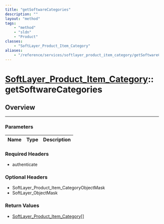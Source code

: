 ```yaml
---
title: "getSoftwareCategories"
description: ""
layout: "method"
tags:
    - "method"
    - "sldn"
    - "Product"
classes:
    - "SoftLayer_Product_Item_Category"
aliases:
    - "/reference/services/softlayer_product_item_category/getSoftwareCategories"
---
```

# [SoftLayer_Product_Item_Category](/reference/services/SoftLayer_Product_Item_Category)::getSoftwareCategories




## Overview 


-----

### Parameters 
|Name | Type | Description |
| --- | --- | --- |


### Required Headers
* authenticate


### Optional Headers
* SoftLayer_Product_Item_CategoryObjectMask
* SoftLayer_ObjectMask

### Return Values
* <a href='/reference/datatypes/SoftLayer_Product_Item_Category'>SoftLayer_Product_Item_Category[] </a>




